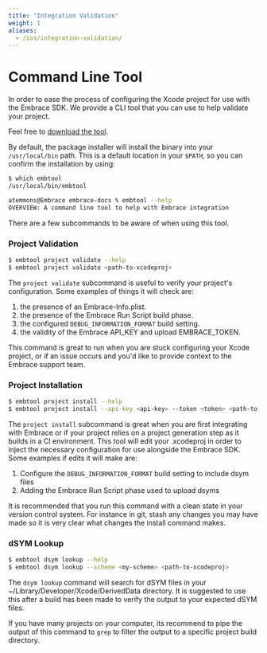 ```yaml
---
title: "Integration Validation"
weight: 1
aliases:
  - /ios/integration-validation/
---
```



# Command Line Tool

In order to ease the process of configuring the Xcode project for use with the 
Embrace SDK. We provide a CLI tool that you can use to help validate your 
project. 

Feel free to
[download the tool](https://s3.amazonaws.com/embrace-downloads-prod/embtool-1.0.0.pkg).

By default, the package installer will install the binary into your
`/usr/local/bin` path. This is a default location in your `$PATH`, so you can
confirm the installation by using:

```bash
$ which embtool
/usr/local/bin/embtool

atemmons@Embrace embrace-docs % embtool --help
OVERVIEW: A command line tool to help with Embrace integration

```

There are a few subcommands to be aware of when using this tool.

### Project Validation

```bash
$ embtool project validate --help
$ embtool project validate <path-to-xcodeproj>
```

The `project validate` subcommand is useful to verify your project's
configuration. Some examples of things it will check are:

1) the presence of an Embrace-Info.plist.
1) the presence of the Embrace Run Script build phase.
1) the configured `DEBUG_INFORMATION_FORMAT` build setting.
1) the validity of the Embrace API_KEY and upload EMBRACE_TOKEN.

This command is great to run when you are stuck configuring your Xcode project,
or if an issue occurs and you'd like to provide context to the Embrace support
team.

### Project Installation

```bash
$ embtool project install --help
$ embtool project install --api-key <api-key> --token <token> <path-to-xcodeproj>
```

The `project install` subcommand is great when you are first integrating with
Embrace or if your project relies on a project generation step as it builds
in a CI environment. This tool will edit your .xcodeproj in order to inject the
necessary configuration for use alongside the Embrace SDK. Some examples if
edits it will make are:

1) Configure the `DEBUG_INFORMATION_FORMAT` build setting to include dsym files
1) Adding the Embrace Run Script phase used to upload dsyms

It is recommended that you run this command with a clean state in your
version control system. For instance in git, stash any changes you may have
made so it is very clear what changes the install command makes.




### dSYM Lookup

```bash
$ embtool dsym lookup --help
$ embtool dsym lookup --scheme <my-scheme> <path-to-xcodeproj>
```

The `dsym lookup` command will search for dSYM files in your
~/Library/Developer/Xcode/DerivedData directory. It is suggested to use this
after a build has been made to verify the output to your expected dSYM files.


If you have many projects on your computer, its recommend to pipe the output
of this command to `grep` to filter the output to a specific project build
directory.


